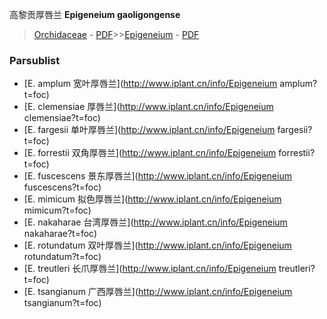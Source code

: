 高黎贡厚唇兰 **Epigeneium gaoligongense**

> [Orchidaceae](http://www.iplant.cn/info/Orchidaceae?t=foc) - [PDF](http://www.iplant.cn/foc/pdf/Orchidaceae.pdf)>>[Epigeneium](http://www.iplant.cn/info/Epigeneium?t=foc) - [PDF](http://www.iplant.cn/foc/pdf/Epigeneium.pdf)

### Parsublist

* [E.  amplum  宽叶厚唇兰](http://www.iplant.cn/info/Epigeneium amplum?t=foc)
* [E.  clemensiae  厚唇兰](http://www.iplant.cn/info/Epigeneium clemensiae?t=foc)
* [E.  fargesii  单叶厚唇兰](http://www.iplant.cn/info/Epigeneium fargesii?t=foc)
* [E.  forrestii  双角厚唇兰](http://www.iplant.cn/info/Epigeneium forrestii?t=foc)
* [E.  fuscescens  景东厚唇兰](http://www.iplant.cn/info/Epigeneium fuscescens?t=foc)
* [E.  mimicum  拟色厚唇兰](http://www.iplant.cn/info/Epigeneium mimicum?t=foc)
* [E.  nakaharae  台湾厚唇兰](http://www.iplant.cn/info/Epigeneium nakaharae?t=foc)
* [E.  rotundatum  双叶厚唇兰](http://www.iplant.cn/info/Epigeneium rotundatum?t=foc)
* [E.  treutleri  长爪厚唇兰](http://www.iplant.cn/info/Epigeneium treutleri?t=foc)
* [E.  tsangianum  广西厚唇兰](http://www.iplant.cn/info/Epigeneium tsangianum?t=foc)
